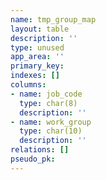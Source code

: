 ```yaml
---
name: tmp_group_map
layout: table
description: ''
type: unused
app_area: ''
primary_key: 
indexes: []
columns:
- name: job_code
  type: char(8)
  description: ''
- name: work_group
  type: char(10)
  description: ''
relations: []
pseudo_pk: 
---
```


